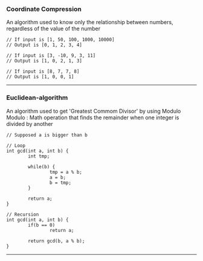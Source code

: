 ### Coordinate Compression

An algorithm used to know only the relationship between numbers, regardless of the value of the number

```
// If input is [1, 50, 100, 1000, 10000]
// Output is [0, 1, 2, 3, 4]

// If input is [3, -10, 9, 3, 11]
// Output is [1, 0, 2, 1, 3]

// If input is [8, 7, 7, 8]
// Output is [1, 0, 0, 1]
```

--------------------------------------

### Euclidean-algorithm

An algorithm used to get 'Greatest Commom Divisor' by using Modulo
Modulo : Math operation that finds the remainder when one integer is divided by another

```
// Supposed a is bigger than b

// Loop
int gcd(int a, int b) {
		int tmp;
		
		while(b) {
				tmp = a % b;
				a = b;
				b = tmp;
		}	

		return a;
}

// Recursion
int gcd(int a, int b) {
		if(b == 0)
				return a;

		return gcd(b, a % b);
}
```

--------------------------------------
